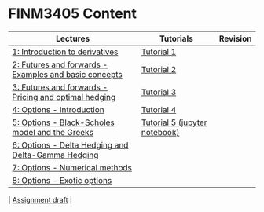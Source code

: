 # FINM3405 Content

| Lectures | Tutorials | Revision | 
| --- | --- | --- |
| [1: Introduction to derivatives](lecture1.html) | [Tutorial 1](tutorial1.html) |
| [2: Futures and forwards - Examples and basic concepts](lecture2.html) | [Tutorial 2](tutorial2.html) |
| [3: Futures and forwards - Pricing and optimal hedging](lecture3.html) | [Tutorial 3](tutorial3.html) |
| [4: Options - Introduction](lecture4.html) | [Tutorial 4](tutorial4.html) |
| [5: Options - Black-Scholes model and the Greeks](lecture5.html) | [Tutorial 5 (jupyter notebook)](tutorial5.ipynb) |
| [6: Options - Delta Hedging and Delta-Gamma Hedging](lecture6.html) | 
| [7: Options - Numerical methods](lecture7.html) | 
| [8: Options - Exotic options](lecture8.html) | 


| [Assignment draft](FINM3405_research_draft.html) | 
